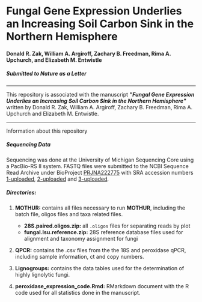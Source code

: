 # Fungal Gene Expression Underlies an Increasing Soil Carbon Sink in the Northern Hemisphere


#### Donald R. Zak, William A. Argiroff, Zachary B. Freedman, Rima A. Upchurch, and Elizabeth M. Entwistle



##### Submitted to ***Nature*** as a Letter

***************

This repository is associated with the manuscript ***"Fungal Gene Expression Underlies an Increasing Soil Carbon Sink in the Northern Hemisphere"*** written by Donald R. Zak, William A. Argiroff, Zachary B. Freedman, Rima A. Upchurch and Elizabeth M. Entwistle.

***************
Information about this repository

##### **Sequencing Data**
Sequencing was done at the University of Michigan Sequencing Core using a PacBio-RS II system. FASTQ files were submitted to the NCBI Sequence Read Archive under BioProject [PRJNA222775](http://www.ncbi.nlm.nih.gov/bioproject/PRJNA222775) with SRA accession numbers [1-uploaded](), [2-uploaded]() and [3-uploaded]().

##### **Directories:**
1. **MOTHUR:** contains all files necessary to run **MOTHUR**, including the batch file, oligos files and taxa related files. 
	- **28S.paired.oligos.zip:** all `.oligos` files for separating reads by plot
	- **fungal.lsu.reference.zip:** 28S reference database files used for alignment and taxonomy assignment for fungi

2. **QPCR:** contains the .csv files from the the 18S and peroxidase qPCR, including sample information, ct and copy numbers.

3. **Lignogroups:** contains the data tables used for the determination of highly lignolytic fungi.

4. **peroxidase_expression_code.Rmd:** RMarkdown document with the R code used for all statistics done in the manuscript.
